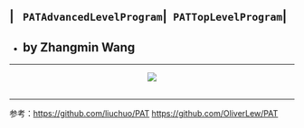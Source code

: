 ## | **` PATAdvancedLevelProgram`**|**` PATTopLevelProgram`**|

* ## by Zhangmin Wang

----------

<div align="center">
  <img src="https://www.patest.cn/p/img/slider/robot1.png"><br><br>
</div>

----------

参考：https://github.com/liuchuo/PAT
https://github.com/OliverLew/PAT
